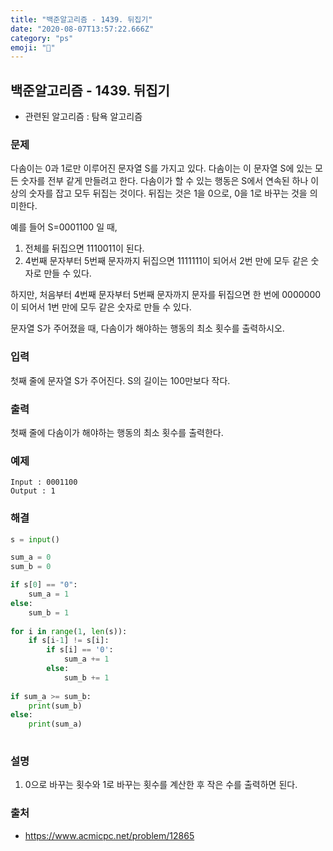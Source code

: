 ```yaml
---
title: "백준알고리즘 - 1439. 뒤집기"
date: "2020-08-07T13:57:22.666Z"
category: "ps"
emoji: "🍳"
---
```


## 백준알고리즘 - 1439. 뒤집기

- 관련된 알고리즘 : 탐욕 알고리즘

### 문제

다솜이는 0과 1로만 이루어진 문자열 S를 가지고 있다. 다솜이는 이 문자열 S에 있는 모든 숫자를 전부 같게 만들려고 한다. 다솜이가 할 수 있는 행동은 S에서 연속된 하나 이상의 숫자를 잡고 모두 뒤집는 것이다. 뒤집는 것은 1을 0으로, 0을 1로 바꾸는 것을 의미한다.

예를 들어 S=0001100 일 때,

1. 전체를 뒤집으면 1110011이 된다.
2. 4번째 문자부터 5번째 문자까지 뒤집으면 1111111이 되어서 2번 만에 모두 같은 숫자로 만들 수 있다.

하지만, 처음부터 4번째 문자부터 5번째 문자까지 문자를 뒤집으면 한 번에 0000000이 되어서 1번 만에 모두 같은 숫자로 만들 수 있다.

문자열 S가 주어졌을 때, 다솜이가 해야하는 행동의 최소 횟수를 출력하시오.

### 입력

첫째 줄에 문자열 S가 주어진다. S의 길이는 100만보다 작다.

### 출력

첫째 줄에 다솜이가 해야하는 행동의 최소 횟수를 출력한다.

### 예제

```
Input : 0001100
Output : 1
```

### 해결

```python
s = input()

sum_a = 0
sum_b = 0

if s[0] == "0":
    sum_a = 1
else:
    sum_b = 1
    
for i in range(1, len(s)):
    if s[i-1] != s[i]:
        if s[i] == '0':
            sum_a += 1
        else:
            sum_b += 1
        
if sum_a >= sum_b:
    print(sum_b)
else:
    print(sum_a)
    
```

### 설명

1.  0으로 바꾸는 횟수와 1로 바꾸는 횟수를 계산한 후 작은 수를 출력하면 된다.

### 출처

- https://www.acmicpc.net/problem/12865

